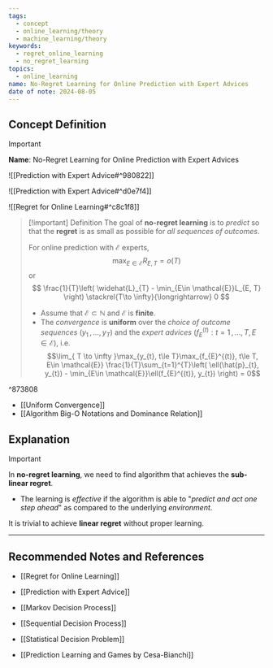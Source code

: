 ```yaml
---
tags:
  - concept
  - online_learning/theory
  - machine_learning/theory
keywords:
  - regret_online_learning
  - no_regret_learning
topics:
  - online_learning
name: No-Regret Learning for Online Prediction with Expert Advices
date of note: 2024-08-05
---
```


## Concept Definition

>[!important]
>**Name**: No-Regret Learning for Online Prediction with Expert Advices

![[Prediction with Expert Advice#^980822]]

![[Prediction with Expert Advice#^d0e7f4]]

![[Regret for Online Learning#^c8c1f8]]


>[!important] Definition
>The goal of **no-regret learning** is to *predict* so that the **regret** is as small as possible for *all sequences of outcomes*. 
>
>For online prediction with $\mathcal{E}$ experts, 
>$$
> \max_{E\in \mathcal{E}}R_{E, T} = o(T)
>$$
>or
>$$
>\frac{1}{T}\left( \widehat{L}_{T} - \min_{E\in \mathcal{E}}L_{E, T} \right) \stackrel{T\to \infty}{\longrightarrow} 0
>$$
>- Assume that $\mathcal{E} \subset \mathbb{N}$ and $\mathcal{E}$ is **finite**.
>- The *convergence* is **uniform** over the *choice of outcome sequences* $(y_{1}\,{,}\ldots{,}\,y_{T})$ and the *expert advices* $(f_{E}^{(t)}: t=1\,{,}\ldots{,}\,T,\, E\in \mathcal{E})$, i.e. $$\lim_{ T \to \infty }\max_{y_{t}, t\le T}\max_{f_{E}^{(t)}, t\le T, E\in \mathcal{E}} \frac{1}{T}\sum_{t=1}^{T}\left( \ell(\hat{p}_{t}, y_{t}) - \min_{E\in \mathcal{E}}\ell(f_{E}^{(t)}, y_{t}) \right) = 0$$

^873808

- [[Uniform Convergence]]
- [[Algorithm Big-O Notations and Dominance Relation]]

## Explanation

>[!important]
>In **no-regret learning**, we need to find algorithm that achieves the **sub-linear regret**. 
>- The learning is *effective* if the algorithm is able to "*predict and act one step ahead*" as compared to the underlying *environment*.
>
>It is trivial to achieve **linear regret** without proper learning.







-----------
##  Recommended Notes and References


- [[Regret for Online Learning]]
- [[Prediction with Expert Advice]]



- [[Markov Decision Process]]
- [[Sequential Decision Process]]
- [[Statistical Decision Problem]]

- [[Prediction Learning and Games by Cesa-Bianchi]]